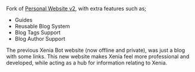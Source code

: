 Fork of [Personal Website v2](https://github.com/ktwrd/kate.pet), with extra features such as;
- Guides
- Reusable Blog System
- Blog Tags Support
- Blog Author Support

The previous Xenia Bot website (now offline and private), was just a blog with some links.
This new website makes Xenia feel more professional and developed, while acting as a hub
for information relating to Xenia.